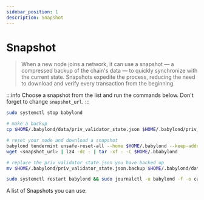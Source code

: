 ```yaml
---
sidebar_position: 1
description: Snapshot
---
```


# Snapshot

> When a new node joins a network, it can use a snapshot — a compressed backup of the chain's data — to quickly synchronize with the current state. Snapshots expedite the process, reducing the need to download and verify every transaction from the beginning.

:::info
Choose a snapshot from the list and run the commands below. Don't forget to change `snapshot_url`.
:::

```bash
sudo systemctl stop babylond

# make a backup
cp $HOME/.babylond/data/priv_validator_state.json $HOME/.babylond/priv_validator_state.json.backup 

# reset your node and download a snapshot
babylond tendermint unsafe-reset-all --home $HOME/.babylond --keep-addr-book 
wget <snapshot_url> | lz4 -dc - | tar -xf - -C $HOME/.bbabylond

# replace the priv_validator_state.json you have backed up
mv $HOME/.babylond/priv_validator_state.json.backup $HOME/.babylond/data/priv_validator_state.json 

sudo systemctl restart babylond && sudo journalctl -u babylond -f -o cat
```

A list of Snapshots you can use: